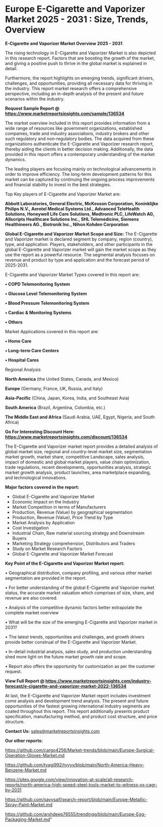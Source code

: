  # Europe E-Cigarette and Vaporizer Market 2025 - 2031 : Size, Trends, Overview

<Strong> E-Cigarette and Vaporizer Market Overview 2025 - 2031</strong>

The rising technology in E-Cigarette and Vaporizer Market is also depicted in this research report. Factors that are boosting the growth of the market, and giving a positive push to thrive in the global market is explained in detail.

Furthermore, the report highlights on emerging trends, significant drivers, challenges, and opportunities, providing all necessary data for thriving in the industry. This report market research offers a comprehensive perspective, including an in-depth analysis of the present and future scenarios within the industry.

<strong>Request Sample Report @ <a href=https://www.marketreportsinsights.com/sample/136534>https://www.marketreportsinsights.com/sample/136534</a></strong>

The market overview included in this report provides information from a wide range of resources like government organizations, established companies, trade and industry associations, industry brokers and other such regulatory and non-regulatory bodies. The data acquired from these organizations authenticate the E-Cigarette and Vaporizer research report, thereby aiding the clients in better decision making. Additionally, the data provided in this report offers a contemporary understanding of the market dynamics.

The leading players are focusing mainly on technological advancements in order to improve efficiency. The long-term development patterns for this market can be captured by continuing the ongoing process improvements and financial stability to invest in the best strategies.

Top Key players of E-Cigarette and Vaporizer Market are:

<strong>Abbott Laboratories, General Electric, McKesson Corporation, Koninklijke Philips N.V., Aerotel Medical Systems Ltd., Advanced TeleHealth Solutions, Honeywell Life Care Solutions, Medtronic PLC, LifeWatch AG, Allscripts Healthcare Solutions Inc., SHL Telemedicine, Siemens Healthineers AG., Biotronik Inc., Nihon Kohden Corporation</strong>

<strong><b>Global E-Cigarette and Vaporizer Market Scope and Size:</b></strong>
The E-Cigarette and Vaporizer market is declared segment by company, region (country), type, and application. Players, stakeholders, and other participants in the global E-Cigarette and Vaporizer market will gain the market scope as they use the report as a powerful resource. The segmental analysis focuses on revenue and product by type and application and the forecast period of 2025-2031.

E-Cigarette and Vaporizer Market Types covered in this report are:

<strong>• COPD Telemonitoring System

• Glucose Level Telemonitoring System

• Blood Pressure Telemonitoring System

• Cardiac & Monitoring Systems

• Others</strong>

Market Applications covered in this report are:

<strong>• Home Care

• Long-term Care Centers

• Hospital Cares</strong> 

Regional Analysis

<strong>North America</strong> (the United States, Canada, and Mexico)

<strong>Europe</strong> (Germany, France, UK, Russia, and Italy)

<strong>Asia-Pacific</strong> (China, Japan, Korea, India, and Southeast Asia)

<strong>South America</strong> (Brazil, Argentina, Colombia, etc.)

<strong>The Middle East and Africa</strong> (Saudi Arabia, UAE, Egypt, Nigeria, and South Africa)

<strong>Go For Interesting Discount Here: <a href=https://www.marketreportsinsights.com/discount/136534>https://www.marketreportsinsights.com/discount/136534</a></strong>

The E-Cigarette and Vaporizer market report provides a detailed analysis of global market size, regional and country-level market size, segmentation market growth, market share, competitive Landscape, sales analysis, impact of domestic and global market players, value chain optimization, trade regulations, recent developments, opportunities analysis, strategic market growth analysis, product launches, area marketplace expanding, and technological innovations.

<strong><b>Major factors covered in the report:</b></strong>
<ul>
  <li>Global E-Cigarette and Vaporizer Market </li>
  <li>Economic Impact on the Industry</li>
  <li>Market Competition in terms of Manufacturers</li>
  <li>Production, Revenue (Value) by geographical segmentation</li>
  <li>Production, Revenue (Value), Price Trend by Type</li>
  <li>Market Analysis by Application</li>
  <li>Cost Investigation</li>
  <li>Industrial Chain, Raw material sourcing strategy and Downstream Buyers</li>
  <li>Marketing Strategy comprehension, Distributors and Traders</li>
  <li>Study on Market Research Factors</li>
  <li>Global E-Cigarette and Vaporizer Market Forecast</li>
</ul>

<strong><b>Key Point of the E-Cigarette and Vaporizer Market report:</b></strong>

• Geographical distribution, company profiling, and various other market segmentation are provided in the report.

• For better understanding of the global E-Cigarette and Vaporizer market status, the accurate market valuation which comprises of size, share, and revenue are also covered.

• Analysis of the competitive dynamic factors better extrapolate the complete market overview

• What will be the size of the emerging E-Cigarette and Vaporizer market in 2031?

• The latest trends, opportunities and challenges, and growth drivers provide better construal of the E-Cigarette and Vaporizer Market.

• In-detail industrial analysis, sales study, and production understanding shed more light on the future market growth rate and scope.

• Report also offers the opportunity for customization as per the customer request.

<strong><b>View Full Report @ <a href=https://www.marketreportsinsights.com/industry-forecast/e-cigarette-and-vaporizer-market-2022-136534>https://www.marketreportsinsights.com/industry-forecast/e-cigarette-and-vaporizer-market-2022-136534</a></b></strong>


At last, the E-Cigarette and Vaporizer Market report includes investment come analysis and development trend analysis. The present and future opportunities of the fastest growing international industry segments are coated throughout this report. This report additionally presents product specification, manufacturing method, and product cost structure, and price structure.

<strong>Contact Us:</strong>
sales@marketreportsinsights.com

<strong>Our other reports:</strong>

<a href=https://github.com/cargo4256/Market-trends/blob/main/Europe-Surgical-Operation-Gloves-Market.md>https://github.com/cargo4256/Market-trends/blob/main/Europe-Surgical-Operation-Gloves-Market.md</a>

<a href=https://github.com/tyagi992/tyyyy/blob/main/North-America-Heavy-Benzene-Market.md>https://github.com/tyagi992/tyyyy/blob/main/North-America-Heavy-Benzene-Market.md</a>

<a href=https://sites.google.com/view/innovation-at-scale/all-research-reports/north-america-high-speed-steel-tools-market-to-witness-xx-cagr-by-2031>https://sites.google.com/view/innovation-at-scale/all-research-reports/north-america-high-speed-steel-tools-market-to-witness-xx-cagr-by-2031</a>

<a href=https://github.com/sayysaif/search-report/blob/main/Europe-Metallic-Spray-Paint-Market.md>https://github.com/sayysaif/search-report/blob/main/Europe-Metallic-Spray-Paint-Market.md</a>

<a href=https://github.com/arshdeep76555/trendingg/blob/main/Europe-Egg-Packaging-Market.md>https://github.com/arshdeep76555/trendingg/blob/main/Europe-Egg-Packaging-Market.md</a>"
